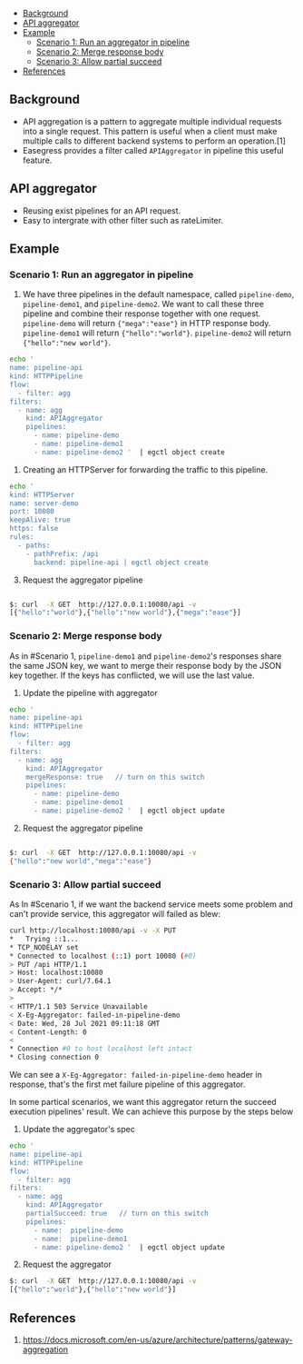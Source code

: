 - [Background](#background)
- [API aggregator](#api-aggregator)
- [Example](#example)
  - [Scenario 1: Run an aggregator in pipeline](#scenario-1-run-an-aggregator-in-pipeline)
  - [Scenario 2: Merge response body](#scenario-2-merge-response-body)
  - [Scenario 3: Allow partial succeed](#scenario-3-allow-partial-succeed)
- [References](#references)

## Background
* API aggregation is a pattern to aggregate multiple individual requests into a single request. This pattern is useful when a client must make multiple calls to different backend systems to perform an operation.[1] 
* Easegress provides a filter called `APIAggregator` in pipeline this useful feature.

## API aggregator 
* Reusing exist pipelines for an API request.  
* Easy to intergrate with other filter such as rateLimiter.


## Example 
### Scenario 1: Run an aggregator in pipeline 
1. We have three pipelines in the default namespace, called  `pipeline-demo`,  `pipeline-demo1`, and  `pipeline-demo2`. We want to call these three pipeline and combine their response together with one request.
`pipeline-demo` will return `{"mega":"ease"}` in HTTP response body.
`pipeline-demo1` will return `{"hello":"world"}`.
`pipeline-demo2` will return `{"hello":"new world"}`.

``` bash 
echo '
name: pipeline-api 
kind: HTTPPipeline
flow:
  - filter: agg 
filters:
  - name: agg 
    kind: APIAggregator 
    pipelines:
      - name: pipeline-demo 
      - name: pipeline-demo1 
      - name: pipeline-demo2 '  | egctl object create 
```

1. Creating an HTTPServer for forwarding the traffic to this pipeline. 

``` bash
echo '
kind: HTTPServer
name: server-demo
port: 10080
keepAlive: true
https: false
rules:
  - paths:
    - pathPrefix: /api
      backend: pipeline-api | egctl object create

```

3. Request the aggregator pipeline 

``` bash

$: curl  -X GET  http://127.0.0.1:10080/api -v 
[{"hello":"world"},{"hello":"new world"},{"mega":"ease"}]

```

### Scenario 2: Merge response body 
As in #Scenario 1,  `pipeline-demo1` and `pipeline-demo2`'s responses share the same JSON key, we want to merge
their response body by the JSON key together. If the keys has conflicted, we will use the last value. 

1. Update the pipeline with aggregator 

``` bash 
echo '
name: pipeline-api 
kind: HTTPPipeline
flow:
  - filter: agg 
filters:
  - name: agg 
    kind: APIAggregator 
    mergeResponse: true   // turn on this switch 
    pipelines:
      - name: pipeline-demo 
      - name: pipeline-demo1 
      - name: pipeline-demo2 '  | egctl object update 
```

2. Request the aggregator pipeline 

``` bash

$: curl  -X GET  http://127.0.0.1:10080/api -v 
{"hello":"new world","mega":"ease"}

```

### Scenario 3: Allow partial succeed
As In #Scenario 1, if we want the backend service meets some problem and can't provide service, this aggregator will
failed as blew:

``` bash
curl http://localhost:10080/api -v -X PUT
*   Trying ::1...
* TCP_NODELAY set
* Connected to localhost (::1) port 10080 (#0)
> PUT /api HTTP/1.1
> Host: localhost:10080
> User-Agent: curl/7.64.1
> Accept: */*
> 
< HTTP/1.1 503 Service Unavailable
< X-Eg-Aggregator: failed-in-pipeline-demo
< Date: Wed, 28 Jul 2021 09:11:18 GMT
< Content-Length: 0
< 
* Connection #0 to host localhost left intact
* Closing connection 0
```
We can see a `X-Eg-Aggregator: failed-in-pipeline-demo` header in response, that's the first met failure pipeline of this aggregator.

In some partical scenarios, we want this aggregator return the succeed execution pipelines' result. We can achieve this purpose by the steps below

1. Update the aggregator's spec

``` bash
echo '
name: pipeline-api 
kind: HTTPPipeline
flow:
  - filter: agg 
filters:
  - name: agg 
    kind: APIAggregator
    partialSucceed: true   // turn on this switch
    pipelines:
      - name:  pipeline-demo 
      - name:  pipeline-demo1 
      - name: pipeline-demo2 '  | egctl object update 

```

2. Request the aggregator

``` bash
$: curl  -X GET  http://127.0.0.1:10080/api -v 
[{"hello":"world"},{"hello":"new world"}]

```


## References
1. https://docs.microsoft.com/en-us/azure/architecture/patterns/gateway-aggregation
